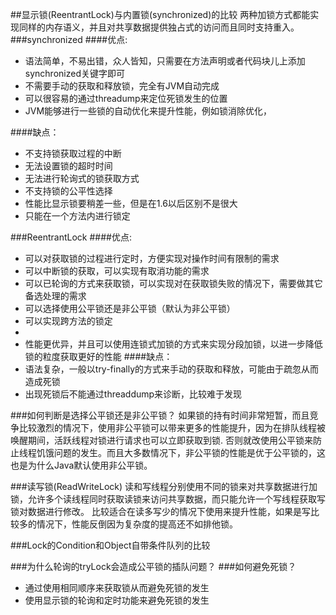 ##显示锁(ReentrantLock)与内置锁(synchronized)的比较
两种加锁方式都能实现同样的内存语义，并且对共享数据提供独占式的访问而且同时支持重入。
###synchronized
####优点:
- 语法简单，不易出错，众人皆知，只需要在方法声明或者代码块儿上添加synchronized关键字即可
- 不需要手动的获取和释放锁，完全有JVM自动完成
- 可以很容易的通过threadump来定位死锁发生的位置
- JVM能够进行一些锁的自动优化来提升性能，例如锁消除优化，

####缺点：
- 不支持锁获取过程的中断
- 无法设置锁的超时时间
- 无法进行轮询式的锁获取方式
- 不支持锁的公平性选择
- 性能比显示锁要稍差一些，但是在1.6以后区别不是很大
- 只能在一个方法内进行锁定



###ReentrantLock
####优点:
- 可以对获取锁的过程进行定时，方便实现对操作时间有限制的需求
- 可以中断锁的获取，可以实现有取消功能的需求
- 可以已轮询的方式来获取锁，可以实现对在获取锁失败的情况下，需要做其它备选处理的需求
- 可以选择使用公平锁还是非公平锁（默认为非公平锁）
- 可以实现跨方法的锁定
- 
- 性能更优异，并且可以使用连锁式加锁的方式来实现分段加锁，以进一步降低锁的粒度获取更好的性能
####缺点：
- 语法复杂，一般以try-finally的方式来手动的获取和释放，可能由于疏忽从而造成死锁
- 出现死锁后不能通过threaddump来诊断，比较难于发现

###如何判断是选择公平锁还是非公平锁？
如果锁的持有时间非常短暂，而且竞争比较激烈的情况下，使用非公平锁可以带来更多的性能提升，因为在排队线程被唤醒期间，活跃线程对锁进行请求也可以立即获取到锁.
否则就改使用公平锁来防止线程饥饿问题的发生。而且大多数情况下，非公平锁的性能是优于公平锁的，这也是为什么Java默认使用非公平锁。

###读写锁(ReadWriteLock)
读和写线程分别使用不同的锁来对共享数据进行加锁，允许多个读线程同时获取读锁来访问共享数据，而只能允许一个写线程获取写锁对数据进行修改。
比较适合在读多写少的情况下使用来提升性能，如果是写比较多的情况下，性能反倒因为复杂度的提高还不如排他锁。

###Lock的Condition和Object自带条件队列的比较


###为什么轮询的tryLock会造成公平锁的插队问题？
###如何避免死锁？
- 通过使用相同顺序来获取锁从而避免死锁的发生
- 使用显示锁的轮询和定时功能来避免死锁的发生